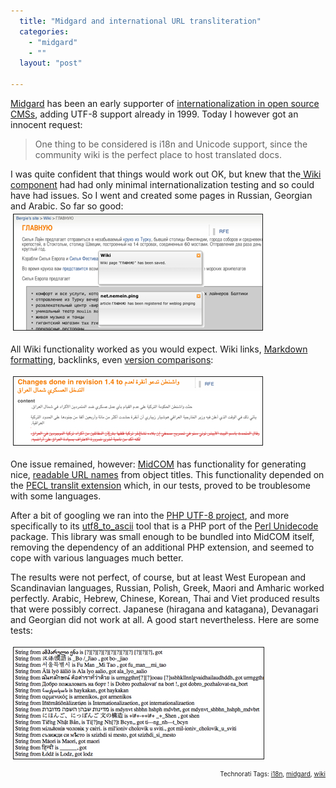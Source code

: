 ```yaml
---
  title: "Midgard and international URL transliteration"
  categories: 
    - "midgard"
    - ""
  layout: "post"

---
```

<a href="http://www.midgard-project.org/">Midgard</a> has been an early supporter of <a href="http://www.midgard-project.org/documentation/concepts-i18n/">internationalization in open source CMSs</a>, adding UTF-8 support already in 1999. Today I however got an innocent request:
<blockquote>One thing to be considered is i18n and Unicode support, since the community wiki is the perfect place to host translated docs.</blockquote>I was quite confident that things would work out OK, but knew that the<a href="http://www.midgard-project.org/documentation/net-nemein-wiki/"> Wiki component</a> had had only minimal internationalization testing and so could have had issues. So I went and created some pages in Russian, Georgian and Arabic. So far so good:

<img src="/files/wiki-russian.jpg" height="185" width="398" border="1" hspace="4" vspace="4" alt="Wiki-Russian" />

All Wiki functionality worked as you would expect. Wiki links, <a href="http://daringfireball.net/projects/markdown/syntax">Markdown formatting</a>, backlinks, even <a href="http://www.midgard-project.org/documentation/revision-control-system-with-midcom/">version comparisons</a>:

<img src="/files/wiki-arabic-diff-1.jpg" height="109" width="398" border="1" hspace="4" vspace="4" alt="Wiki-Arabic-Diff-1" />

One issue remained, however: <a href="http://www.midgard-project.org/documentation/midcom">MidCOM</a> has functionality for generating nice, <a href="http://www.onedegree.ca/2006/02/02/the-importance-of-human-readable-urls">readable URL names</a> from object titles. This functionality depended on the <a href="http://pecl.php.net/package/translit">PECL translit extension</a> which, in our tests, proved to be troublesome with some languages.

After a bit of googling we ran into the <a href="http://sourceforge.net/projects/phputf8/">PHP UTF-8 project</a>, and more specifically to its <a href="http://phputf8.cvs.sourceforge.net/phputf8/utf8_to_ascii/README?view=markup">utf8_to_ascii</a> tool that is a PHP port of the <a href="http://interglacial.com/~sburke/tpj/as_html/tpj22.html">Perl Unidecode</a> package. This library was small enough to be bundled into MidCOM itself, removing the dependency of an additional PHP extension, and seemed to cope with various languages much better.

The results were not perfect, of course, but at least West European and Scandinavian languages, Russian, Polish, Greek, Maori and Amharic worked perfectly. Arabic, Hebrew, Chinese, Korean, Thai and Viet produced results that were possibly correct. Japanese (hiragana and katagana), Devanagari and Georgian did not work at all. A good start nevertheless. Here are some tests:

<img src="/files/utf8-transliteration-tests.jpg" height="178" width="400" border="1" hspace="4" vspace="4" alt="Utf8-Transliteration-Tests" />

<!-- technorati tags start --><p style="text-align:right;font-size:10px;">Technorati Tags: <a href="http://www.technorati.com/tag/i18n" rel="tag">i18n</a>, <a href="http://www.technorati.com/tag/midgard" rel="tag">midgard</a>, <a href="http://www.technorati.com/tag/wiki" rel="tag">wiki</a></p><!-- technorati tags end -->